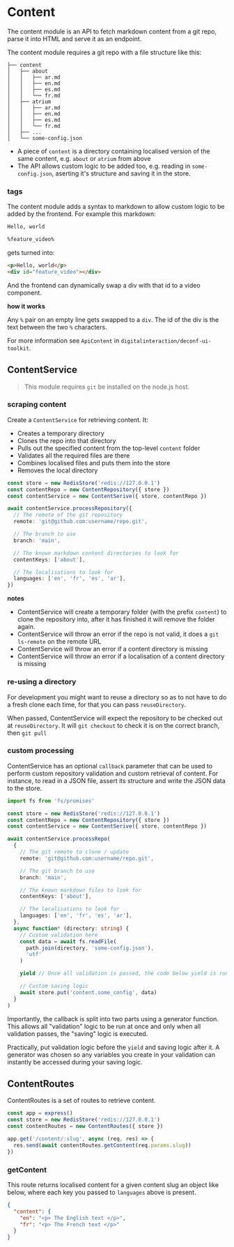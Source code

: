 # Content

The content module is an API to fetch markdown content from a git repo,
parse it into HTML and serve it as an endpoint.

The content module requires a git repo with a file structure like this:

```
├── content
│   ├── about
│   │   ├── ar.md
│   │   ├── en.md
│   │   ├── es.md
│   │   └── fr.md
│   ├── atrium
│   │   ├── ar.md
│   │   ├── en.md
│   │   ├── es.md
│   │   └── fr.md
│   ├── ...
│   └── some-config.json
```

- A piece of `content` is a directory containing localised version of the same content,
  e.g. `about` or `atrium` from above
- The API allows custom logic to be added too,
  e.g. reading in `some-config.json`,
  aserting it's structure and saving it in the store.

### tags

The content module adds a syntax to markdown to allow custom logic to be added by the frontend.
For example this markdown:

```md
Hello, world

%feature_video%
```

gets turned into:

```html
<p>Hello, world</p>
<div id="feature_video"></div>
```

And the frontend can dynamically swap a div with that id to a video component.

**how it works**

Any `%` pair on an empty line gets swapped to a `div`.
The id of the div is the text between the two `%` characters.

For more information see `ApiContent` in `digitalinteraction/deconf-ui-toolkit`.

## ContentService

> This module requires `git` be installed on the node.js host.

### scraping content

Create a `ContentService` for retrieving content.
It:

- Creates a temporary directory
- Clones the repo into that directory
- Pulls out the specified content from the top-level `content` folder
- Validates all the required files are there
- Combines localised files and puts them into the store
- Removes the local directory

```ts
const store = new RedisStore('redis://127.0.0.1')
const contentRepo = new ContentRepository({ store })
const contentService = new ContentSerive({ store, contentRepo })

await contentService.processRepository({
  // The remote of the git repository
  remote: 'git@github.com:username/repo.git',

  // The branch to use
  branch: 'main',

  // The known markdown content directories to look for
  contentKeys: ['about'],

  // The localisations to look for
  languages: ['en', 'fr', 'es', 'ar'],
})
```

**notes**

- ContentService will create a temporary folder (with the prefix `content`)
  to clone the repository into, after it has finished it will remove the folder again.
- ContentService will throw an error if the repo is not valid, it does a `git ls-remote` on the remote URL
- ContentService will throw an error if a content directory is missing
- ContentService will throw an error if a localisation of a content directory is missing

### re-using a directory

For development you might want to reuse a directory so as to not
have to do a fresh clone each time, for that you can pass `reuseDirectory`.

When passed, ContentService will expect the repository to be checked out at `reuseDirectory`.
It will `git checkout` to check it is on the correct branch, then `git pull`

### custom processing

ContentService has an optional `callback` parameter that can be used to
perform custom repository validation and custom retrieval of content.
For instance, to read in a JSON file, assert its structure
and write the JSON data to the store.

```ts
import fs from 'fs/promises'

const store = new RedisStore('redis://127.0.0.1')
const contentRepo = new ContentRepository({ store })
const contentService = new ContentSerive({ store, contentRepo })

await contentService.processRepo(
  {
    // The git remote to clone / update
    remote: 'git@github.com:username/repo.git',

    // The git branch to use
    branch: 'main',

    // The known markdown files to look for
    contentKeys: ['about'],

    // The localisations to look for
    languages: ['en', 'fr', 'es', 'ar'],
  },
  async function* (directory: string) {
    // Custom validation here
    const data = await fs.readFile(
      path.join(directory, 'some-config.json'),
      'utf'
    )

    yield // Once all validation is passed, the code below yield is run

    // Custom saving logic
    await store.put('content.some_config', data)
  }
)
```

Importantly, the callback is split into two parts using a generator function.
This allows all "validation" logic to be run at once
and only when all validation passes, the "saving" logic is executed.

Practically, put validation logic before the `yield` and saving logic after it.
A generator was chosen so any variables you create in your validation
can instantly be accessed during your saving logic.

## ContentRoutes

ContentRoutes is a set of routes to retrieve content.

```ts
const app = express()
const store = new RedisStore('redis://127.0.0.1')
const contentRoutes = new ContentRoutes({ store })

app.get('/content/:slug', async (req, res) => {
  res.send(await contentRoutes.getContent(req.params.slug))
})
```

### getContent

This route returns localised content for a given content slug an object like below,
where each key you passed to `languages` above is present.

```json
{
  "content": {
    "en": "<p> The English text </p>",
    "fr": "<p> The French text </p>"
  }
}
```
